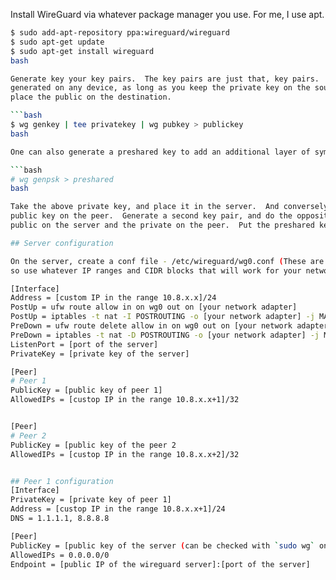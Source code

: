 Install WireGuard via whatever package manager you use.  For me, I use apt.

```bash
$ sudo add-apt-repository ppa:wireguard/wireguard
$ sudo apt-get update
$ sudo apt-get install wireguard
bash

Generate key your key pairs.  The key pairs are just that, key pairs.  They can be
generated on any device, as long as you keep the private key on the source and 
place the public on the destination.  

```bash
$ wg genkey | tee privatekey | wg pubkey > publickey
bash

One can also generate a preshared key to add an additional layer of symmetric-key cryptography to be mixed into the already existing public-key cryptography, for post-quantum resistance.

```bash
# wg genpsk > preshared
bash

Take the above private key, and place it in the server.  And conversely, put the 
public key on the peer.  Generate a second key pair, and do the opposite, put the
public on the server and the private on the peer.  Put the preshared key in the client config if you choose to use it.

## Server configuration

On the server, create a conf file - /etc/wireguard/wg0.conf (These are examples,
so use whatever IP ranges and CIDR blocks that will work for your network.)

[Interface]
Address = [custom IP in the range 10.8.x.x]/24
PostUp = ufw route allow in on wg0 out on [your network adapter]
PostUp = iptables -t nat -I POSTROUTING -o [your network adapter] -j MASQUERADE
PreDown = ufw route delete allow in on wg0 out on [your network adapter]
PreDown = iptables -t nat -D POSTROUTING -o [your network adapter] -j MASQUERADE
ListenPort = [port of the server]
PrivateKey = [private key of the server]

[Peer]
# Peer 1
PublicKey = [public key of peer 1]
AllowedIPs = [custop IP in the range 10.8.x.x+1]/32


[Peer]
# Peer 2
PublicKey = [public key of the peer 2
AllowedIPs = [custop IP in the range 10.8.x.x+2]/32


## Peer 1 configuration
[Interface]
PrivateKey = [private key of peer 1]
Address = [custop IP in the range 10.8.x.x+1]/24
DNS = 1.1.1.1, 8.8.8.8

[Peer]
PublicKey = [public key of the server (can be checked with `sudo wg` on the server)]
AllowedIPs = 0.0.0.0/0
Endpoint = [public IP of the wireguard server]:[port of the server]
